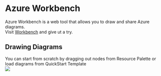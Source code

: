 # Azure Workbench

Azure Workbench is a web tool that allows you to draw and share Azure diagrams. \
Visit [Workbench](https://www.azureworkbench.com/) and give ut a try.

## Drawing Diagrams

You can start from scratch by dragging out nodes from Resource Palette or load diagrams from QuickStart Template \
![](https://github.com/weixian-zhang/Azure-Workbench/imgs/Azure-Workbench/draw-rp-qt.png?raw=true)

